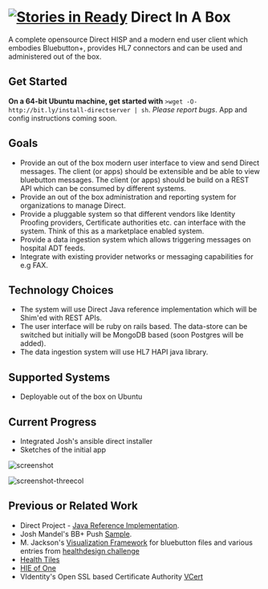 [![Stories in Ready](https://badge.waffle.io/vaibhavb/directinabox.png?label=ready)](https://waffle.io/vaibhavb/directinabox)
Direct In A Box
===============

A complete opensource Direct HISP and a modern end user client which embodies Bluebutton+, provides HL7 connectors and can be used and administered out of the box.

Get Started
-----------
**On a 64-bit Ubuntu machine, get started with** 
```>wget -O- http://bit.ly/install-directserver | sh```. 
_Please report bugs_. App and config instructions coming soon.


Goals
-----
* Provide an out of the box modern user interface to view and send Direct messages. The client (or apps) should be extensible and be able to view bluebutton messages. The client (or apps) should be build on a REST API which can be consumed by different systems.
* Provide an out of the box administration and reporting system for organizations to manage Direct.
* Provide a pluggable system so that different vendors like Identity Proofing providers, Certificate authorities etc. can interface with the system. Think of this as a marketplace enabled system.
* Provide a data ingestion system which allows triggering messages on hospital ADT feeds.
* Integrate with existing provider networks or messaging capabilities for e.g FAX.


Technology Choices
-------------------
* The system will use Direct Java reference implementation which will be Shim'ed with REST APIs.
* The user interface will be ruby on rails based. The data-store can be switched but initially will be MongoDB based (soon Postgres will be added).
* The data ingestion system will use HL7 HAPI java library.


Supported Systems
-----------------
* Deployable out of the box on Ubuntu


Current Progress
----------------
* Integrated Josh's ansible direct installer
* Sketches of the initial app 

![screenshot](http://raw2.github.com/vaibhavb/directinabox/master/packs/inbox-web-app/img/screenshot.png)

![screenshot-threecol](http://raw2.github.com/vaibhavb/directinabox/master/packs/inbox-web-app/img/screenshot-threecol.png)

Previous or Related Work
------------------------
* Direct Project - [Java Reference Implementation](http://wiki.directproject.org/Reference+Implementation+Workgroup).
* Josh Mandel's BB+ Push [Sample](https://github.com/jmandel/bb-tutorial-growthtastic).
* M. Jackson's [Visualization Framework](https://github.com/blue-button/bbClear) for bluebutton files and various entries from  [healthdesign challenge](http://healthdesignchallenge.com)
* [Health Tiles](https://github.com/blue-button/health-tiles)
* [HIE of One](https://github.com/phoss/HIEofOne)
* VIdentity's Open SSL based Certificate Authority [VCert](https://github.com/videntity/vcert)
